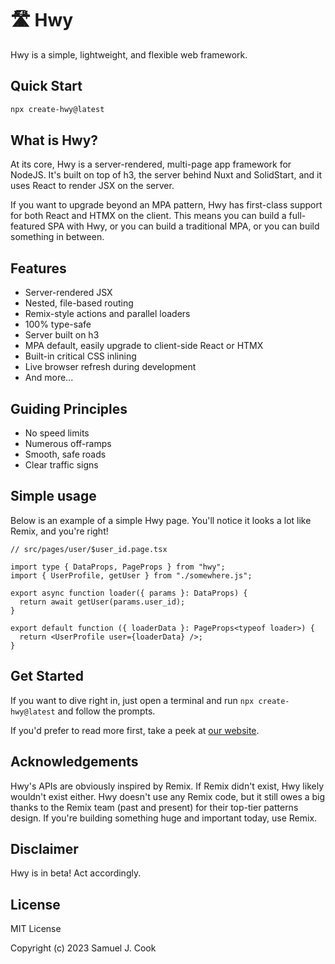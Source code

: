 # 🛣️ Hwy

Hwy is a simple, lightweight, and flexible web framework.

## Quick Start

```bash
npx create-hwy@latest
```

## What is Hwy?

At its core, Hwy is a server-rendered, multi-page app framework for NodeJS. It's built on top of h3, the server behind Nuxt and SolidStart, and it uses React to render JSX on the server.

If you want to upgrade beyond an MPA pattern, Hwy has first-class support for both React and HTMX on the client. This means you can build a full-featured SPA with Hwy, or you can build a traditional MPA, or you can build something in between.

## Features

- Server-rendered JSX
- Nested, file-based routing
- Remix-style actions and parallel loaders
- 100% type-safe
- Server built on h3
- MPA default, easily upgrade to client-side React or HTMX
- Built-in critical CSS inlining
- Live browser refresh during development
- And more...

## Guiding Principles

- No speed limits
- Numerous off-ramps
- Smooth, safe roads
- Clear traffic signs

## Simple usage

Below is an example of a simple Hwy page. You'll notice it looks a lot like Remix, and you're right!

```tsx
// src/pages/user/$user_id.page.tsx

import type { DataProps, PageProps } from "hwy";
import { UserProfile, getUser } from "./somewhere.js";

export async function loader({ params }: DataProps) {
  return await getUser(params.user_id);
}

export default function ({ loaderData }: PageProps<typeof loader>) {
  return <UserProfile user={loaderData} />;
}
```

## Get Started

If you want to dive right in, just open a terminal and run `npx create-hwy@latest` and follow the prompts.

If you'd prefer to read more first, take a peek at [our website](https://hwy.dev).

## Acknowledgements

Hwy's APIs are obviously inspired by Remix. If Remix didn't exist, Hwy likely wouldn't exist either. Hwy doesn't use any Remix code, but it still owes a big thanks to the Remix team (past and present) for their top-tier patterns design. If you're building something huge and important today, use Remix.

## Disclaimer

Hwy is in beta! Act accordingly.

## License

MIT License

Copyright (c) 2023 Samuel J. Cook
